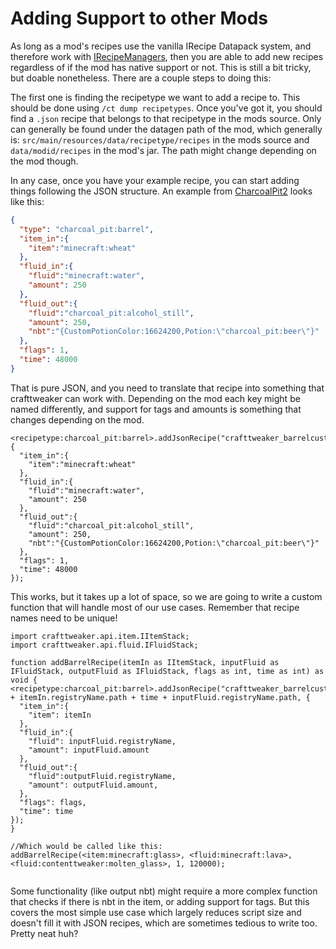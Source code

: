 # Adding Support to other Mods

As long as a mod's recipes use the vanilla IRecipe Datapack system, and therefore work with [IRecipeManagers](/vanilla/API/managers/IRecipeManager), then you are able to add new recipes regardless of if the mod has native support or not.
This is still a bit tricky, but doable nonetheless. There are a couple steps to doing this:

The first one is finding the recipetype we want to add a recipe to. This should be done using `/ct dump recipetypes`. Once you've got it, you should find a `.json` recipe that belongs to that recipetype in the mods source. Only can generally be found under the datagen path of the mod, which generally is: `src/main/resources/data/recipetype/recipes` in the mods source and `data/modid/recipes` in the mod's jar. The path might change depending on the mod though.

In any case, once you have your example recipe, you can start adding things following the JSON structure. An example from [CharcoalPit2](https://github.com/EnderiumSmith/CharcoalPit2/blob/master/src/main/resources/data/charcoal_pit/recipes/barrel_recipes/beer.json) looks like this:

```json
{
  "type": "charcoal_pit:barrel",
  "item_in":{
  	"item":"minecraft:wheat"
  },
  "fluid_in":{
  	"fluid":"minecraft:water",
  	"amount": 250
  },
  "fluid_out":{
  	"fluid":"charcoal_pit:alcohol_still",
  	"amount": 250,
  	"nbt":"{CustomPotionColor:16624200,Potion:\"charcoal_pit:beer\"}"
  },
  "flags": 1,
  "time": 48000
}
```

That is pure JSON, and you need to translate that recipe into something that crafttweaker can work with. Depending on the mod each key might be named differently, and support for tags and amounts is something that changes depending on the mod.

```zenscript
<recipetype:charcoal_pit:barrel>.addJsonRecipe("crafttweaker_barrelcustom_1", {
  "item_in":{
  	"item":"minecraft:wheat"
  },
  "fluid_in":{
  	"fluid":"minecraft:water",
  	"amount": 250
  },
  "fluid_out":{
  	"fluid":"charcoal_pit:alcohol_still",
  	"amount": 250,
  	"nbt":"{CustomPotionColor:16624200,Potion:\"charcoal_pit:beer\"}"
  },
  "flags": 1,
  "time": 48000
});
```

This works, but it takes up a lot of space, so we are going to write a custom function that will handle most of our use cases. Remember that recipe names need to be unique!

```zenscript
import crafttweaker.api.item.IItemStack;
import crafttweaker.api.fluid.IFluidStack;

function addBarrelRecipe(itemIn as IItemStack, inputFluid as IFluidStack, outputFluid as IFluidStack, flags as int, time as int) as void {
<recipetype:charcoal_pit:barrel>.addJsonRecipe("crafttweaker_barrelcustom_" + itemIn.registryName.path + time + inputFluid.registryName.path, {
  "item_in":{
  	"item": itemIn
  },
  "fluid_in":{
  	"fluid": inputFluid.registryName,
  	"amount": inputFluid.amount
  },
  "fluid_out":{
  	"fluid":outputFluid.registryName,
  	"amount": outputFluid.amount,
  },
  "flags": flags,
  "time": time
});
}

//Which would be called like this:
addBarrelRecipe(<item:minecraft:glass>, <fluid:minecraft:lava>, <fluid:contenttweaker:molten_glass>, 1, 120000);


```

Some functionality (like output nbt) might require a more complex function that checks if there is nbt in the item, or adding support for tags. But this covers the most simple use case which largely reduces script size and doesn't fill it with JSON recipes, which are sometimes tedious to write too. Pretty neat huh?
